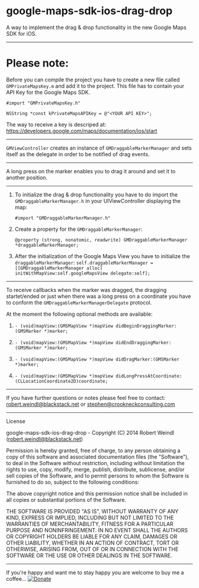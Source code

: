 google-maps-sdk-ios-drag-drop
=============================
A way to implement the drag &amp; drop functionality in the new Google Maps SDK for iOS.
***
Please note:
=============================
Before you can compile the project you have to create a new file called ```GMPrivateMapsKey.m``` and add it to the project. This file has to contain your API Key for the Google Maps SDK.
```
#import "GMPrivateMapsKey.h"

NSString *const kPrivateMapsAPIKey = @"<YOUR API KEY>";
```
  The way to receive a key is descriped at: https://developers.google.com/maps/documentation/ios/start

***

`GMViewController` creates an instance of `GMDraggableMarkerManager` and sets itself as the delegate in order to be notified of drag events.

***

A long press on the marker enables you to drag it around and set it to another position.

***

1. To initialize the drag & drop functionality you have to do import the `GMDraggableMarkerManager.h` in your UIViewController displaying the map:

	```#import "GMDraggableMarkerManager.h"```
2.	Create a property for the `GMDraggableMarkerManager`:

	```@property (strong, nonatomic, readwrite) GMDraggableMarkerManager *draggableMarkerManager;```


3. After the initialization of the Google Maps View you have to initialize the `draggableMarkerManager`:
	    `self.draggableMarkerManager = [[GMDraggableMarkerManager alloc] initWithMapView:self.googleMapsView delegate:self];`

***

To receive callbacks when the marker was dragged, the dragging startet/ended or just when there was a long press on a coordinate you have to conform the `GMDraggableMarkerManagerDelegate` protocol.

At the moment the following optional methods are available:

1.	`- (void)mapView:(GMSMapView *)mapView didBeginDraggingMarker:(GMSMarker *)marker;`


2.	`- (void)mapView:(GMSMapView *)mapView didEndDraggingMarker:(GMSMarker *)marker;`

3.	`- (void)mapView:(GMSMapView *)mapView didDragMarker:(GMSMarker *)marker;`

4.	`- (void)mapView:(GMSMapView *)mapView didLongPressAtCoordinate:(CLLocationCoordinate2D)coordinate;`


***

If you have further questions or notes please feel free to contact:<br/>
robert.weindl@blackstack.net or stephen@crookneckconsulting.com

***

License

google-maps-sdk-ios-drag-drop - Copyright (C) 2014 Robert Weindl (robert.weindl@blackstack.net)

Permission is hereby granted, free of charge, to any person obtaining a copy of this software and associated documentation files (the "Software"), to deal in the Software without restriction, including without limitation the rights to use, copy, modify, merge, publish, distribute, sublicense, and/or sell copies of the Software, and to permit persons to whom the Software is furnished to do so, subject to the following conditions:

The above copyright notice and this permission notice shall be included in all copies or substantial portions of the Software.

THE SOFTWARE IS PROVIDED "AS IS", WITHOUT WARRANTY OF ANY KIND, EXPRESS OR IMPLIED, INCLUDING BUT NOT LIMITED TO THE WARRANTIES OF MERCHANTABILITY, FITNESS FOR A PARTICULAR PURPOSE AND NONINFRINGEMENT. IN NO EVENT SHALL THE AUTHORS OR COPYRIGHT HOLDERS BE LIABLE FOR ANY CLAIM, DAMAGES OR OTHER LIABILITY, WHETHER IN AN ACTION OF CONTRACT, TORT OR OTHERWISE, ARISING FROM, OUT OF OR IN CONNECTION WITH THE SOFTWARE OR THE USE OR OTHER DEALINGS IN THE SOFTWARE.

***

If you're happy and want me to stay happy you are welcome to buy me a coffee…
[![Donate](http://dribbble.s3.amazonaws.com/users/1390/screenshots/114752/shot_1297673467.png)](https://www.paypal.com/cgi-bin/webscr?cmd=_s-xclick&hosted_button_id=CJJTQQQGG2CJQ)
